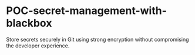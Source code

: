 # POC-secret-management-with-blackbox
Store secrets securely in Git using strong encryption without compromising the developer experience.
